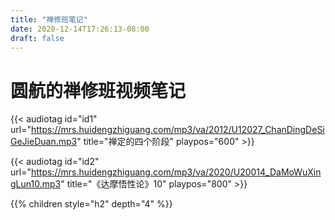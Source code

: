 ```yaml
---
title: "禅修班笔记"
date: 2020-12-14T17:26:13-08:00
draft: false
---
```


# 圆航的禅修班视频笔记

{{< audiotag id="id1" url="https://mrs.huidengzhiguang.com/mp3/va/2012/U12027_ChanDingDeSiGeJieDuan.mp3" title="禅定的四个阶段" playpos="600" >}}

{{< audiotag id="id2" url="https://mrs.huidengzhiguang.com/mp3/va/2020/U20014_DaMoWuXingLun10.mp3" title="《达摩悟性论》10" playpos="800" >}}

{{% children style="h2" depth="4" %}}
